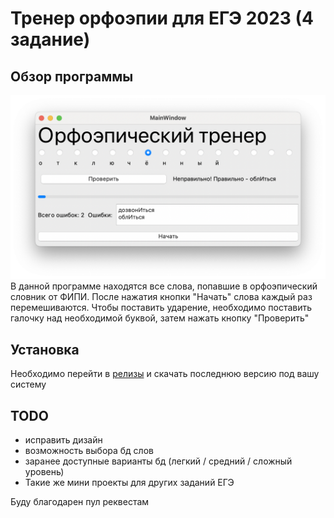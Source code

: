 # Тренер орфоэпии для ЕГЭ 2023 (4 задание)
## Обзор программы
![Пример работы](https://github.com/PerryThePlatipuse/Ortho_coach/blob/master/Screen%20Shot%202022-09-04%20at%2021.49.32.png "Пример работы")
В данной программе находятся все слова, попавшие в орфоэпический словник от ФИПИ. 
После нажатия кнопки "Начать" слова каждый раз перемешиваются. 
Чтобы поставить ударение, необходимо поставить галочку над необходимой буквой, затем нажать кнопку "Проверить"
## Установка
Необходимо перейти в [релизы](https://github.com/PerryThePlatipuse/Ortho_coach/releases) и скачать последнюю версию под вашу систему
## TODO
- исправить дизайн
- возможность выбора бд слов
- заранее доступные варианты бд (легкий / средний / сложный уровень)
- Такие же мини проекты для других заданий ЕГЭ

Буду благодарен пул реквестам 
